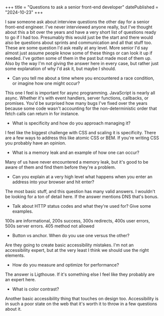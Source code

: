 +++
title = "Questions to ask a senior front-end developer"
datePublished = "2024-10-23"
+++

I saw someone ask about interview questions the other day for a senior front-end engineer. I've never interviewed anyone really, but I've thought about this a bit over the years and have a very short list of questions ready to go if I had too. Presumably this would just be the start and there would also be questions about sprints and communication and all that stuff too. These are some question I'd ask really at any level. More senior I'd say almost just assume people know some of these things or can look it up if needed. I've gotten some of them in the past but made most of them up. Also by the way I'm not giving the answer here in every case, but rather just some explanation of why I'd ask it, but maybe I should.

- Can you tell me about a time where you encountered a race condition, or imagine how one might occur?

This one I feel is important for async programming. JavaScript is nearly all async. Whether it's with event handlers, server functions, callbacks, or promises. You'd be surprised how many bugs I've fixed over the years because some code wasn't accounting for the non-deterministic order that fetch calls can return in for instance.

- What is specificity and how do you approach managing it?

I feel like the biggest challenge with CSS and scaling it is specificity. There are a few ways to address this like atomic CSS or BEM. If you're writing CSS you probably have an opinion.

- What is a memory leak and an example of how one can occur?

Many of us have never encountered a memory leak, but it's good to be aware of them and find them before they're a problem.

- Can you explain at a very high level what happens when you enter an address into your browser and hit enter?

The most basic stuff, and this question has many valid answers. I wouldn't be looking for a ton of detail here. If the answer mentions DNS that's bonus.

- Talk about HTTP status codes and what they're used for? Give some examples.

100s are informational, 200s success, 300s redirects, 400s user errors, 500s server errors. 405 method not allowed

- Button vs anchor. When do you use one versus the other?

Are they going to create basic accessibility mistakes. I'm not an accessibility expert, but at the very least I think we should use the right elements.

- How do you measure and optimize for performance?

The answer is Ligthouse. If it's something else I feel like they probably are an expert here.

- What is color contrast?

Another basic accessibility thing that touches on design too. Accessibility is in such a poor state on the web that it's worth it to throw in a few questions about it.
